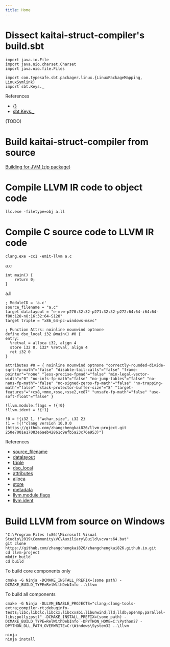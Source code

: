 ```yaml
---
title: Home
---
```


# Dissect kaitai-struct-compiler's build.sbt

```
import java.io.File
import java.nio.charset.Charset
import java.nio.file.Files

import com.typesafe.sbt.packager.linux.{LinuxPackageMapping, LinuxSymlink}
import sbt.Keys._
```

References

- [{}](https://alvinalexander.com/scala/how-to-import-multiple-members-scala-wildcard-curly-braces-syntax)
- [sbt.Keys._](https://www.scala-sbt.org/1.x/docs/Basic-Def.html)

(TODO)

# Build kaitai-struct-compiler from source

[Building for JVM (zip package)](http://doc.kaitai.io/developers.html)

# Compile LLVM IR code to object code

```
llc.exe -filetype=obj a.ll
```

# Compile C source code to LLVM IR code

```
clang.exe -cc1 -emit-llvm a.c
```

a.c

```
int main() {
    return 0;
}
```

a.ll

```
; ModuleID = 'a.c'
source_filename = "a.c"
target datalayout = "e-m:w-p270:32:32-p271:32:32-p272:64:64-i64:64-f80:128-n8:16:32:64-S128"
target triple = "x86_64-pc-windows-msvc"

; Function Attrs: noinline nounwind optnone
define dso_local i32 @main() #0 {
entry:
  %retval = alloca i32, align 4
  store i32 0, i32* %retval, align 4
  ret i32 0
}

attributes #0 = { noinline nounwind optnone "correctly-rounded-divide-sqrt-fp-math"="false" "disable-tail-calls"="false" "frame-pointer"="none" "less-precise-fpmad"="false" "min-legal-vector-width"="0" "no-infs-fp-math"="false" "no-jump-tables"="false" "no-nans-fp-math"="false" "no-signed-zeros-fp-math"="false" "no-trapping-math"="false" "stack-protector-buffer-size"="8" "target-features"="+cx8,+mmx,+sse,+sse2,+x87" "unsafe-fp-math"="false" "use-soft-float"="false" }

!llvm.module.flags = !{!0}
!llvm.ident = !{!1}

!0 = !{i32 1, !"wchar_size", i32 2}
!1 = !{!"clang version 10.0.0 (https://github.com/zhangchengkai826/llvm-project.git 250e7001e17083e6aeb42861c9efb5a23c76e953)"}
```

References

- [source_filename](https://llvm.org/docs/LangRef.html#source-filename)
- [datalayout](https://llvm.org/docs/LangRef.html#data-layout)
- [triple](https://llvm.org/docs/LangRef.html#target-triple)
- [dso_local](https://llvm.org/docs/LangRef.html#runtime-preemption-specifiers)
- [attributes](https://llvm.org/docs/LangRef.html#attribute-groups)
- [alloca](https://llvm.org/docs/LangRef.html#alloca-instruction)
- [store](https://llvm.org/docs/LangRef.html#store-instruction)
- [metadata](https://llvm.org/docs/LangRef.html#metadata)
- [llvm.module.flags](https://llvm.org/docs/LangRef.html#module-flags-metadata)
- [llvm.ident](https://llvm.org/docs/SourceLevelDebugging.html)

# Build LLVM from source on Windows

```
"C:\Program Files (x86)\Microsoft Visual Studio\2019\Community\VC\Auxiliary\Build\vcvars64.bat"
git clone https://github.com/zhangchengkai826/zhangchengkai826.github.io.git
cd llvm-project
mkdir build
cd build
```

To build core components only

```
cmake -G Ninja -DCMAKE_INSTALL_PREFIX=(some path) -DCMAKE_BUILD_TYPE=RelWithDebInfo ..\llvm
```

To build all components

```
cmake -G Ninja -DLLVM_ENABLE_PROJECTS="clang;clang-tools-extra;compiler-rt;debuginfo-tests;libc;libclc;libcxx;libcxxabi;libunwind;lld;lldb;openmp;parallel-libs;polly;pstl" -DCMAKE_INSTALL_PREFIX=(some path) -DCMAKE_BUILD_TYPE=RelWithDebInfo -DPYTHON_HOME=C:\Python27 -DPYTHON_DLL_PATH_OVERWRITE=C:\Windows\System32 ..\llvm
```

```
ninja
ninja install
```
